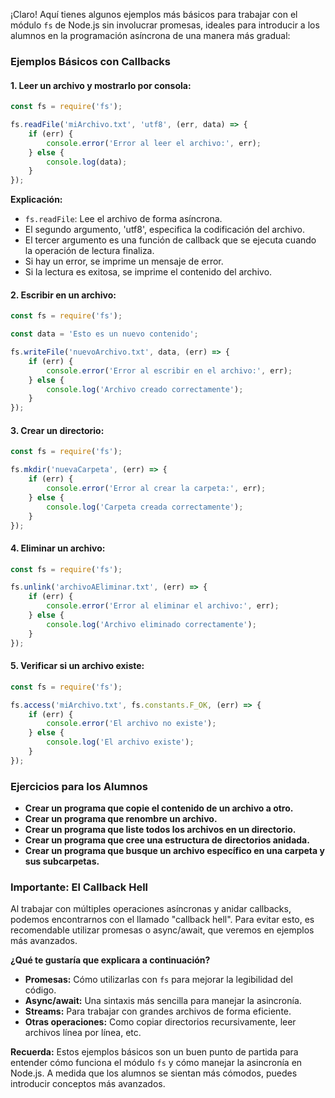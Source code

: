 ¡Claro! Aquí tienes algunos ejemplos más básicos para trabajar con el módulo `fs` de Node.js sin involucrar promesas, ideales para introducir a los alumnos en la programación asíncrona de una manera más gradual:

### Ejemplos Básicos con Callbacks

#### 1. **Leer un archivo y mostrarlo por consola:**

```javascript
const fs = require('fs');

fs.readFile('miArchivo.txt', 'utf8', (err, data) => {
    if (err) {
        console.error('Error al leer el archivo:', err);
    } else {
        console.log(data);
    }
});
```

**Explicación:**
* `fs.readFile`: Lee el archivo de forma asíncrona.
* El segundo argumento, 'utf8', especifica la codificación del archivo.
* El tercer argumento es una función de callback que se ejecuta cuando la operación de lectura finaliza.
* Si hay un error, se imprime un mensaje de error.
* Si la lectura es exitosa, se imprime el contenido del archivo.

#### 2. **Escribir en un archivo:**

```javascript
const fs = require('fs');

const data = 'Esto es un nuevo contenido';

fs.writeFile('nuevoArchivo.txt', data, (err) => {
    if (err) {
        console.error('Error al escribir en el archivo:', err);
    } else {
        console.log('Archivo creado correctamente');
    }
});
```

#### 3. **Crear un directorio:**

```javascript
const fs = require('fs');

fs.mkdir('nuevaCarpeta', (err) => {
    if (err) {
        console.error('Error al crear la carpeta:', err);
    } else {
        console.log('Carpeta creada correctamente');
    }
});
```

#### 4. **Eliminar un archivo:**

```javascript
const fs = require('fs');

fs.unlink('archivoAEliminar.txt', (err) => {
    if (err) {
        console.error('Error al eliminar el archivo:', err);
    } else {
        console.log('Archivo eliminado correctamente');
    }
});
```

#### 5. **Verificar si un archivo existe:**

```javascript
const fs = require('fs');

fs.access('miArchivo.txt', fs.constants.F_OK, (err) => {
    if (err) {
        console.error('El archivo no existe');
    } else {
        console.log('El archivo existe');
    }
});
```

### Ejercicios para los Alumnos

* **Crear un programa que copie el contenido de un archivo a otro.**
* **Crear un programa que renombre un archivo.**
* **Crear un programa que liste todos los archivos en un directorio.**
* **Crear un programa que cree una estructura de directorios anidada.**
* **Crear un programa que busque un archivo específico en una carpeta y sus subcarpetas.**

### Importante: El Callback Hell

Al trabajar con múltiples operaciones asíncronas y anidar callbacks, podemos encontrarnos con el llamado "callback hell". Para evitar esto, es recomendable utilizar promesas o async/await, que veremos en ejemplos más avanzados.

**¿Qué te gustaría que explicara a continuación?**

* **Promesas:** Cómo utilizarlas con `fs` para mejorar la legibilidad del código.
* **Async/await:** Una sintaxis más sencilla para manejar la asincronía.
* **Streams:** Para trabajar con grandes archivos de forma eficiente.
* **Otras operaciones:** Como copiar directorios recursivamente, leer archivos línea por línea, etc.

**Recuerda:** Estos ejemplos básicos son un buen punto de partida para entender cómo funciona el módulo `fs` y cómo manejar la asincronía en Node.js. A medida que los alumnos se sientan más cómodos, puedes introducir conceptos más avanzados.
